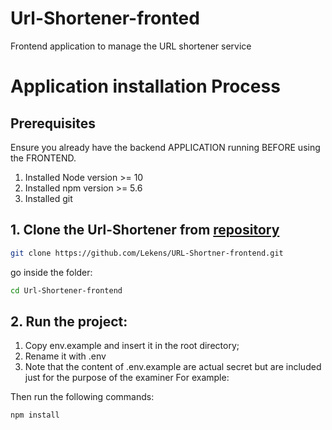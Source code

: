 # Url-Shortener-fronted
Frontend application to manage the URL shortener service

# Application installation Process

## Prerequisites

Ensure you already have the backend APPLICATION running BEFORE using the FRONTEND.

1. Installed Node version >= 10
2. Installed npm version >= 5.6
3. Installed git

## 1. Clone the Url-Shortener from [repository](https://github.com/Lekens/URL-Shortner-frontend.git)

```bash
git clone https://github.com/Lekens/URL-Shortner-frontend.git
```

go inside the folder:

```bash
cd Url-Shortener-frontend
```

## 2. Run the project:

1. Copy env.example and insert it in the root directory;
2. Rename it with .env
3. Note that the content of .env.example are actual secret but are included just for the purpose of the examiner
   For example:




Then run the following commands:

```bash
npm install
```
